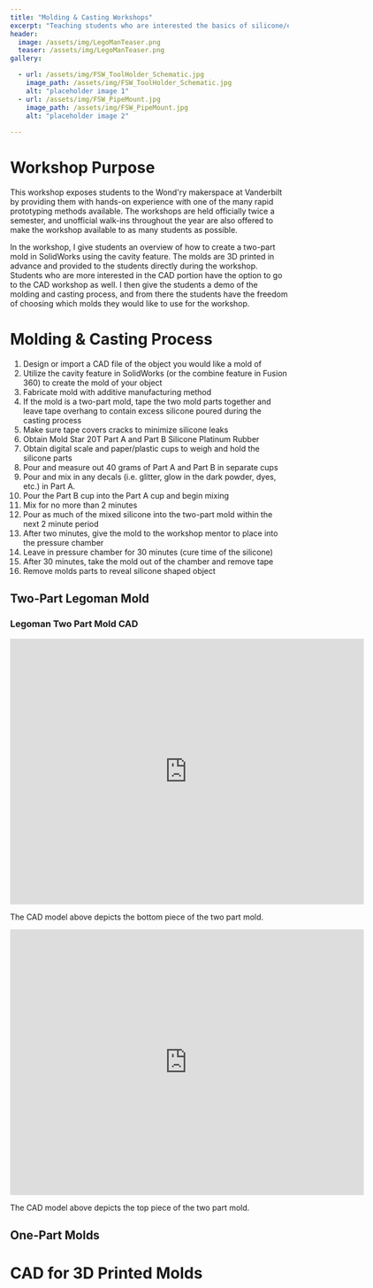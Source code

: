 ```yaml
---
title: "Molding & Casting Workshops"
excerpt: "Teaching students who are interested the basics of silicone/epoxy molding & casting with 3D printed two-part Legoman mold and more."
header:
  image: /assets/img/LegoManTeaser.png
  teaser: /assets/img/LegoManTeaser.png
gallery:

  - url: /assets/img/FSW_ToolHolder_Schematic.jpg
    image_path: /assets/img/FSW_ToolHolder_Schematic.jpg
    alt: "placeholder image 1"
  - url: /assets/img/FSW_PipeMount.jpg
    image_path: /assets/img/FSW_PipeMount.jpg
    alt: "placeholder image 2"
    
---
```


# Workshop Purpose

This workshop exposes students to the Wond'ry makerspace at Vanderbilt by providing them with hands-on experience with one of the many rapid prototyping methods available. The workshops are held officially twice a semester, and unofficial walk-ins throughout the year are also offered to make the workshop available to as many students as possible.

In the workshop, I give students an overview of how to create a two-part mold in SolidWorks using the cavity feature. The molds are 3D printed in advance and provided to the students directly during the workshop. Students who are more interested in the CAD portion have the option to go to the CAD workshop as well. I then give the students a demo of the molding and casting process, and from there the students have the freedom of choosing which molds they would like to use for the workshop.

# Molding & Casting Process

1. Design or import a CAD file of the object you would like a mold of
2. Utilize the cavity feature in SolidWorks (or the combine feature in Fusion 360) to create the mold of your object
3. Fabricate mold with additive manufacturing method
4. If the mold is a two-part mold, tape the two mold parts together and leave tape overhang to contain excess silicone poured during the casting process
5. Make sure tape covers cracks to minimize silicone leaks
6. Obtain Mold Star 20T Part A and Part B Silicone Platinum Rubber
7. Obtain digital scale and paper/plastic cups to weigh and hold the silicone parts
8. Pour and measure out 40 grams of Part A and Part B in separate cups
9. Pour and mix in any decals (i.e. glitter, glow in the dark powder, dyes, etc.) in Part A.
10. Pour the Part B cup into the Part A cup and begin mixing
11. Mix for no more than 2 minutes
12. Pour as much of the mixed silicone into the two-part mold within the next 2 minute period
13. After two minutes, give the mold to the workshop mentor to place into the pressure chamber
14. Leave in pressure chamber for 30 minutes (cure time of the silicone)
15. After 30 minutes, take the mold out of the chamber and remove tape
16. Remove molds parts to reveal silicone shaped object
## Two-Part Legoman Mold

### Legoman Two Part Mold CAD

<iframe src="https://vanderbilt800.autodesk360.com/shares/public/SHd38bfQT1fb47330c9949474d81dff60356?mode=embed" width="640" height="480" allowfullscreen="true" webkitallowfullscreen="true" mozallowfullscreen="true"  frameborder="0"></iframe>

The CAD model above depicts the bottom piece of the two part mold.

<iframe src="https://vanderbilt800.autodesk360.com/shares/public/SHd38bfQT1fb47330c998637882630af82b8?mode=embed" width="640" height="480" allowfullscreen="true" webkitallowfullscreen="true" mozallowfullscreen="true"  frameborder="0"></iframe>

The CAD model above depicts the top piece of the two part mold.

## One-Part Molds

# CAD for 3D Printed Molds
